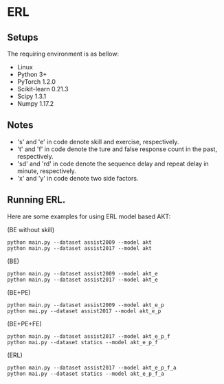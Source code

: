 # ERL

## Setups
The requiring environment is as bellow:  

- Linux 
- Python 3+
- PyTorch 1.2.0 
- Scikit-learn 0.21.3
- Scipy 1.3.1
- Numpy 1.17.2

## Notes

- 's' and 'e' in code denote skill and exercise, respectively.
- 't' and 'f' in code denote the ture and false response count in the past, respectively.
- 'sd' and 'rd' in code denote the sequence delay and repeat delay in minute, respectively.
- 'x' and 'y' in code denote two side factors.

## Running ERL.
Here are some examples for using ERL model based AKT:

(BE without skill)
```
python main.py --dataset assist2009 --model akt
python main.py --dataset assist2017 --model akt
```

(BE)
```
python main.py --dataset assist2009 --model akt_e
python main.py --dataset assist2017 --model akt_e
```

(BE+PE)
```
python main.py --dataset assist2009 --model akt_e_p
python mai.py --dataset assist2017 --model akt_e_p
```

(BE+PE+FE)
```
python main.py --dataset assist2017 --model akt_e_p_f
python mai.py --dataset statics --model akt_e_p_f
```

(ERL)
```
python main.py --dataset assist2017 --model akt_e_p_f_a
python mai.py --dataset statics --model akt_e_p_f_a
```
